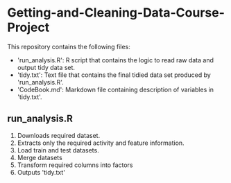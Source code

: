 # Getting-and-Cleaning-Data-Course-Project

This repository contains the following files:
- 'run_analysis.R': R script that contains the logic to read raw data and output tidy data set.
- 'tidy.txt': Text file that contains the final tidied data set produced by 'run_analysis.R'.
- 'CodeBook.md': Markdown file containing description of variables in 'tidy.txt'.

## run_analysis.R
1. Downloads required dataset.
2. Extracts only the required activity and feature information.
3. Load train and test datasets.
4. Merge datasets
5. Transform required columns into factors
6. Outputs 'tidy.txt'